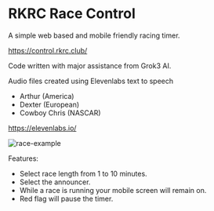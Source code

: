 # RKRC Race Control
A simple web based and mobile friendly racing timer.

https://control.rkrc.club/

Code written with major assistance from Grok3 AI.

Audio files created using Elevenlabs text to speech
- Arthur (America)
- Dexter (European)
- Cowboy Chris (NASCAR)

https://elevenlabs.io/

![race-example](https://github.com/user-attachments/assets/2bce6e5c-d551-44d3-95d3-420965432a23)

Features:
- Select race length from 1 to 10 minutes.
- Select the announcer.
- While a race is running your mobile screen will remain on.
- Red flag will pause the timer.
